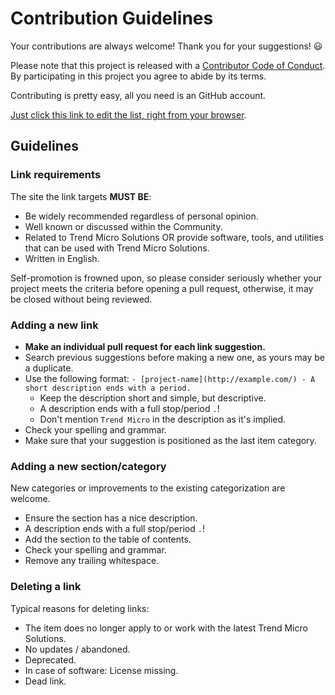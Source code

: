 # Contribution Guidelines

Your contributions are always welcome! Thank you for your suggestions! :smiley:

Please note that this project is released with a
[Contributor Code of Conduct](https://github.com/mawinkler/trend-community/blob/master/CODE_OF_CONDUCT.md).
By participating in this project you agree to abide by its terms.

Contributing is pretty easy, all you need is an GitHub account.

[Just click this link to edit the list, right from your browser](https://github.com/mawinkler/trend-community/edit/master/README.md).

## Guidelines

### Link requirements

The site the link targets **MUST BE**:

- Be widely recommended regardless of personal opinion.
- Well known or discussed within the Community.
- Related to Trend Micro Solutions OR provide software, tools, and utilities
  that can be used with Trend Micro Solutions.
- Written in English.

Self-promotion is frowned upon, so please consider seriously whether your
project meets the criteria before opening a pull request, otherwise, it may
be closed without being reviewed.

### Adding a new link

- **Make an individual pull request for each link suggestion.**
- Search previous suggestions before making a new one, as yours may be a duplicate.
- Use the following format: `- [project-name](http://example.com/) - A short description ends with a period.`
  - Keep the description short and simple, but descriptive.
  - A description ends with a full stop/period `.`!
  - Don't mention `Trend Micro` in the description as it's implied.
- Check your spelling and grammar.
- Make sure that your suggestion is positioned as the last item category.

### Adding a new section/category

New categories or improvements to the existing categorization are welcome.

- Ensure the section has a nice description.
- A description ends with a full stop/period `.`!
- Add the section to the table of contents.
- Check your spelling and grammar.
- Remove any trailing whitespace.

### Deleting a link

Typical reasons for deleting links:

- The item does no longer apply to or work with the latest Trend Micro Solutions.
- No updates / abandoned.
- Deprecated.
- In case of software: License missing.
- Dead link.
